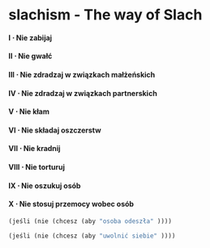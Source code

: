 # slachism - The way of Slach

#### I ⋅ Nie zabijaj
#### II ⋅ Nie gwałć
#### III ⋅ Nie zdradzaj w związkach małżeńskich
#### IV ⋅ Nie zdradzaj w związkach partnerskich
#### V ⋅ Nie kłam
#### VI ⋅ Nie składaj oszczerstw
#### VII ⋅ Nie kradnij
#### VIII ⋅ Nie torturuj
#### IX ⋅ Nie oszukuj osób
#### X ⋅ Nie stosuj przemocy wobec osób

```scheme
(jeśli (nie (chcesz (aby "osoba odeszła" ))))
```

```scheme
(jeśli (nie (chcesz (aby "uwolnić siebie" ))))
```
